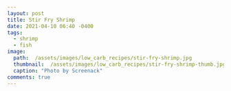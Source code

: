 ```yaml
---
layout: post
title: Stir Fry Shrimp
date: 2021-04-10 06:40 -0400
tags: 
  - shrimp
  - fish
image: 
  path:  /assets/images/low_carb_recipes/stir-fry-shrimp.jpg
  thumbnail:  /assets/images/low_carb_recipes/stir-fry-shrimp-thumb.jpg
  caption: "Photo by Screenack"
comments: true 
---
```

